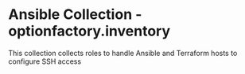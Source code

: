 # Ansible Collection - optionfactory.inventory

This collection collects roles to handle Ansible and Terraform hosts to configure SSH access


